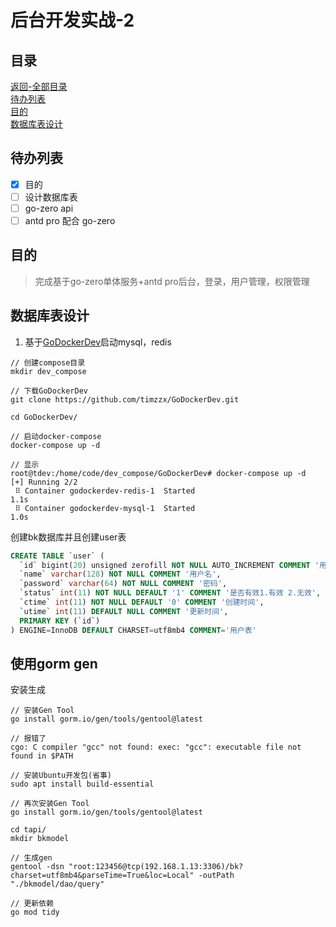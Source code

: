 # 后台开发实战-2

## 目录

[返回-全部目录](../README.md#目录)<br />
[待办列表](#待办列表)<br />
[目的](#目的)<br />
[数据库表设计](#数据库表设计)<br />

## 待办列表

- [x] 目的  
- [ ] 设计数据库表
- [ ] go-zero api
- [ ] antd pro 配合 go-zero

## 目的

> 完成基于go-zero单体服务+antd pro后台，登录，用户管理，权限管理

## 数据库表设计

1. 基于[GoDockerDev](https://github.com/timzzx/GoDockerDev)启动mysql，redis

```
// 创建compose目录
mkdir dev_compose

// 下载GoDockerDev
git clone https://github.com/timzzx/GoDockerDev.git

cd GoDockerDev/

// 启动docker-compose
docker-compose up -d

// 显示
root@tdev:/home/code/dev_compose/GoDockerDev# docker-compose up -d
[+] Running 2/2
 ⠿ Container godockerdev-redis-1  Started                                                    1.1s
 ⠿ Container godockerdev-mysql-1  Started                                                    1.0s
```

创建bk数据库并且创建user表

```sql
CREATE TABLE `user` (
  `id` bigint(20) unsigned zerofill NOT NULL AUTO_INCREMENT COMMENT '用户表主键',
  `name` varchar(128) NOT NULL COMMENT '用户名',
  `password` varchar(64) NOT NULL COMMENT '密码',
  `status` int(11) NOT NULL DEFAULT '1' COMMENT '是否有效1.有效 2.无效',
  `ctime` int(11) NOT NULL DEFAULT '0' COMMENT '创建时间',
  `utime` int(11) DEFAULT NULL COMMENT '更新时间',
  PRIMARY KEY (`id`)
) ENGINE=InnoDB DEFAULT CHARSET=utf8mb4 COMMENT='用户表'
```

## 使用gorm gen

安装生成
```
// 安装Gen Tool
go install gorm.io/gen/tools/gentool@latest

// 报错了
cgo: C compiler "gcc" not found: exec: "gcc": executable file not found in $PATH

// 安装Ubuntu开发包(省事)
sudo apt install build-essential

// 再次安装Gen Tool
go install gorm.io/gen/tools/gentool@latest

cd tapi/
mkdir bkmodel

// 生成gen
gentool -dsn "root:123456@tcp(192.168.1.13:3306)/bk?charset=utf8mb4&parseTime=True&loc=Local" -outPath "./bkmodel/dao/query"

// 更新依赖
go mod tidy

```

